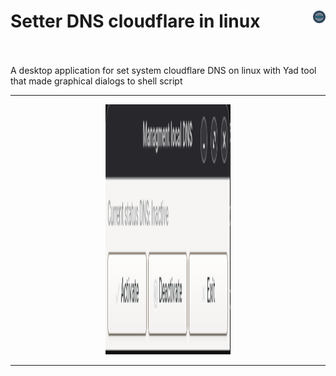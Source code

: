 # Setter DNS cloudflare in linux <img src="Assets/dns.png" width="20" height="20" align="right"/><br><br>
A desktop application for set system cloudflare DNS on linux with Yad tool that made graphical dialogs to shell script

<hr>
<p align="center">
  <img src="Assets/Preview_App.png" width="200" height="400" />
</p>
<hr>
